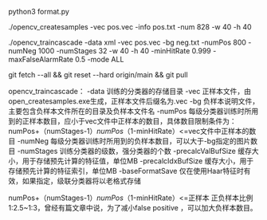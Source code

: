 python3 format.py

./opencv_createsamples -vec pos.vec  -info pos.txt -num 828 -w 40 -h 40

./opencv_traincascade -data xml -vec pos.vec -bg neg.txt -numPos 800 -numNeg 1000 -numStages 32 -w 40 -h 40 -minHitRate 0.999 -maxFalseAlarmRate 0.5 -mode ALL


git fetch --all &&  git reset --hard origin/main && git pull


opencv_traincascade：
-data
训练的分类器的存储目录
-vec
正样本文件，由open_createsamples.exe生成，正样本文件后缀名为.vec
-bg
负样本说明文件，主要包含负样本文件所在的目录及负样本文件名
-numPos
每级分类器训练时所用到的正样本数目，应小于vec文件中正样本的数目，具体数目限制条件为：numPos+（numStages-1）*numPos*（1-minHitRate）<=vec文件中正样本的数目
-numNeg
每级分类器训练时所用到的负样本数目，可以大于-bg指定的图片数目
-numStages
训练分类器的级数，强分类器的个数
-precalcValBufSize
缓存大小，用于存储预先计算的特征值，单位MB
-precalcIdxBufSize
缓存大小，用于存储预先计算的特征索引，单位MB
-baseFormatSave
仅在使用Haar特征时有效，如果指定，级联分类器将以老格式存储



numPos+（numStages-1）*numPos*（1-minHitRate）<=正样本
正负样本比例1:2.5~1:3，曾经有篇文章中说，为了减小false positive ，可以加大负样本数目。


